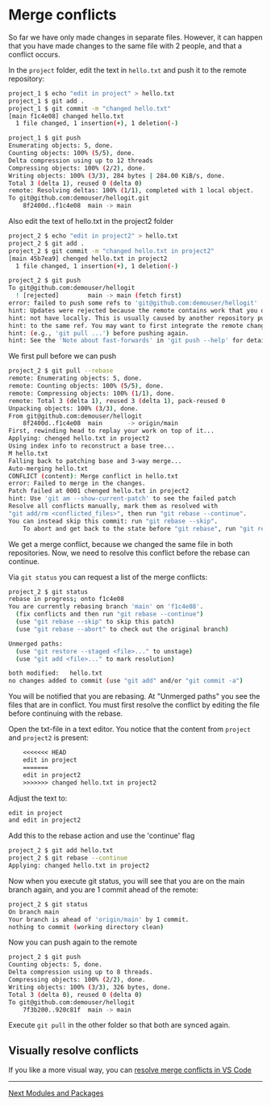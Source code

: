# Merge conflicts

So far we have only made changes in separate files. However, it can happen that you have made changes to the same file with 2 people, and that a conflict occurs.

In the `project` folder, edit the text in `hello.txt` and push it to the remote repository:

```bash
project_1 $ echo "edit in project" > hello.txt
project_1 $ git add .
project_1 $ git commit -m "changed hello.txt"
[main f1c4e08] changed hello.txt
  1 file changed, 1 insertion(+), 1 deletion(-)

project_1 $ git push
Enumerating objects: 5, done.
Counting objects: 100% (5/5), done.
Delta compression using up to 12 threads
Compressing objects: 100% (2/2), done.
Writing objects: 100% (3/3), 284 bytes | 284.00 KiB/s, done.
Total 3 (delta 1), reused 0 (delta 0)
remote: Resolving deltas: 100% (1/1), completed with 1 local object.
To git@github.com:demouser/hellogit.git
    8f2400d..f1c4e08  main -> main
```

Also edit the text of hello.txt in the project2 folder

```bash
project_2 $ echo "edit in project2" > hello.txt
project_2 $ git add .
project_2 $ git commit -m "changed hello.txt in project2"
[main 45b7ea9] chenged hello.txt in project2
  1 file changed, 1 insertion(+), 1 deletion(-)

project_2 $ git push
To git@github.com:demouser/hellogit
  ! [rejected]        main -> main (fetch first)
error: failed to push some refs to 'git@github.com:demouser/hellogit'
hint: Updates were rejected because the remote contains work that you do
hint: not have locally. This is usually caused by another repository pushing
hint: to the same ref. You may want to first integrate the remote changes
hint: (e.g., 'git pull ...') before pushing again.
hint: See the 'Note about fast-forwards' in 'git push --help' for details.
```

We first pull before we can push

```bash
project_2 $ git pull --rebase
remote: Enumerating objects: 5, done.
remote: Counting objects: 100% (5/5), done.
remote: Compressing objects: 100% (1/1), done.
remote: Total 3 (delta 1), reused 3 (delta 1), pack-reused 0
Unpacking objects: 100% (3/3), done.
From git@github.com:demouser/hellogit
    8f2400d..f1c4e08  main       -> origin/main
First, rewinding head to replay your work on top of it...
Applying: chenged hello.txt in project2
Using index info to reconstruct a base tree...
M hello.txt
Falling back to patching base and 3-way merge...
Auto-merging hello.txt
CONFLICT (content): Merge conflict in hello.txt
error: Failed to merge in the changes.
Patch failed at 0001 chenged hello.txt in project2
hint: Use 'git am --show-current-patch' to see the failed patch
Resolve all conflicts manually, mark them as resolved with
"git add/rm <conflicted_files>", then run "git rebase --continue".
You can instead skip this commit: run "git rebase --skip".
    To abort and get back to the state before "git rebase", run "git rebase --abort".
```

We get a merge conflict, because we changed the same file in both repositories. Now, we need to resolve this conflict before the rebase can continue.

Via `git status` you can request a list of the merge conflicts:

```bash
project_2 $ git status
rebase in progress; onto f1c4e08
You are currently rebasing branch 'main' on 'f1c4e08'.
  (fix conflicts and then run "git rebase --continue")
  (use "git rebase --skip" to skip this patch)
  (use "git rebase --abort" to check out the original branch)

Unmerged paths:
  (use "git restore --staged <file>..." to unstage)
  (use "git add <file>..." to mark resolution)

both modified:   hello.txt
no changes added to commit (use "git add" and/or "git commit -a")
```

You will be notified that you are rebasing. At "Unmerged paths" you see the files that are in conflict. You must first resolve the conflict by editing the file before continuing with the rebase.

Open the txt-file in a text editor. You notice that the content from `project` and `project2` is present:

```diff
    <<<<<<< HEAD
    edit in project
    =======
    edit in project2
    >>>>>>> changed hello.txt in project2
```

Adjust the text to:

```txt
edit in project
and edit in project2
```

Add this to the rebase action and use the 'continue' flag

```bash
project_2 $ git add hello.txt
project_2 $ git rebase --continue
Applying: changed hello.txt in project2
```

Now when you execute git status, you will see that you are on the main branch again, and you are 1 commit ahead of the remote:

```bash
project_2 $ git status
On branch main
Your branch is ahead of 'origin/main' by 1 commit.
nothing to commit (working directory clean)
```

Now you can push again to the remote

```bash
project_2 $ git push
Counting objects: 5, done.
Delta compression using up to 8 threads.
Compressing objects: 100% (2/2), done.
Writing objects: 100% (3/3), 326 bytes, done.
Total 3 (delta 0), reused 0 (delta 0)
To git@github.com:demouser/hellogit
    7f3b200..920c81f  main -> main
```

Execute `git pull` in the other folder so that both are synced again.

## Visually resolve conflicts

If you like a more visual way, you can [resolve merge conflicts in VS Code](https://code.visualstudio.com/docs/editor/versioncontrol#_merge-conflicts)

---

[Next Modules and Packages](packages-01-modules)
